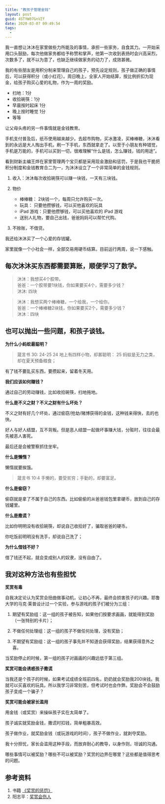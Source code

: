 ```yaml
---
title: "教孩子管理金钱"
layout: post
guid: 4STYW07GnVZf
date: 2020-03-07 09:49:54
tags:
  -
---
```


我一直想让沐沐在家里做些力所能及的事情，承担一些家务，自食其力。一开始采用口头鼓励，每次他做家务都给予称赞和掌声，他第一次收到表扬时会兴高采烈，次数多了，就不以为意了，也缺乏继续做家务的动力了，成效甚微。

我的有些朋友是用积分制来管理自己的孩子，预先设定规则，孩子做正确的事情后，可以获得积分（或小红花）。周日晚上，全家人开始结算，按比例折扣为现金，给孩子购买心爱的礼物，作为一周的奖励。

- 扫地：1分
- 收拾碗筷：1分
- 早晨按时起床 1分
- 晚上按时睡觉 1分
- 等等

让父母头疼的另一件事情就是金钱教育。

手机支付普及后，纸币使用越来越少。去超市购物，买冰激凌，买棒棒糖，沐沐看到的永远是大人掏出手机，刷一下手机，东西就拿走了。以至于小朋友有种错觉，手机是万能的，手机可以买到一切，很难理解“什么是钱，怎么赚钱，钱的用途”。

看到财新主编王烨在家里管理两个宝贝都是采用现金激励和惩罚，于是我也干脆把积分制度和金钱教育合二为一，为沐沐设立了一个非常简单的金钱规则。

1. 收入：沐沐每次收拾碗筷可以赚一块钱，一天有三块钱。

2. 物价
	- 棒棒糖： 2块钱一个，每周只允许购买一次。
	- 玩具： 只要他攒够钱，可以买他喜欢的玩具
	- iPad 游戏：只要他攒够钱，可以买他喜欢的 iPad 游戏
	- 送别人礼物，要自己出钱，爸爸妈妈可以帮忙代购。

3. 不赊账，不借贷。

我还给沐沐买了一个心爱的存钱罐。

家里就像一个小社会一样，全部交易用硬币结算。目前运行两周，说一下感触。


## 每次沐沐买东西都需要算账，顺便学习了数学。

> 沐沐：我想买4个胶带。  
> 爸爸：一个胶带要1块钱，你如果要买4个，需要多少钱？  
> 沐沐: 四块  

> 沐沐：我想买两个棒棒糖，一个给我，一个给你。  
> 爸爸：一个棒棒糖2块钱，你如果要买2个，需要多少钱？  
> 沐沐：四块


## 也可以抛出一些问题，和孩子谈钱。

**为什么小蚂蚁最聪明？**

> 箴言书 30: 24-25
> 24 地上有四样小物，却甚聪明： 
> 25 蚂蚁是无力之类，却在夏天预备粮食； 

有了钱不要乱买东西，要攒起来，留着冬天用。

**我们应该如何赚钱？**

通过自己的劳动赚钱，比如收拾碗筷，扫地拖地。

**什么是不义之财？不义之财有什么坏处？**

不义之财有好几个坏处，通过偷窃/抢劫/赌博获得的金钱，这种钱来得快，去的也快。

好人与好人结盟，互不背叛。但是恶人结盟一起做坏事赚大钱，分赃时，往往会最先被恶人害死。

最后还是会被警察抓住坐牢。

**什么是懒惰？**

懒惰就要挨饿。

> 箴言书 10:4 手懒的，要受贫穷；手勤的，却要富足。   

**什么是偷窃？**

偷窃就是拿了不属于自己的东西。比如偷偷的从爸爸钱包里拿硬币，放到自己的存钱罐里。

**什么是撒谎？**

比如你明明没有收拾碗筷，却说自己收拾好了，骗取爸爸的硬币。

你吃饭前明明没有洗手，却说自己洗了；

**为什么借钱不好？**

借了钱还不起，就会变成别人的奴隶，没有自由了。


## 我对这种方法也有些担忧

**奖赏有毒**

自我决定论认为奖赏会扭曲做事动机，让初心不再，最终会损害孩子的兴趣。耶鲁大学的马克·莱普设计过一个实验，参与游戏的孩子们被分为三组：
 
1. 期望有奖励组：这一组的孩子被告知，如果他们按要求画画，就能得到奖励（一张特别的卡片）；
 
2. 不做任何处理组：这一组的孩子不做任何处理，没有奖励；
 
3. 不期望有奖励组：这一组的孩子事先并不知道会获得奖励，结果获得意外之喜。

当奖励停止的时候，第一组的孩子对画画的兴趣远低于第三组。

**奖赏可能会诱惑孩子撒谎**

当我还是个孩子的时候，如果考试成绩全班前四名，奶奶就会奖励我200块钱。我就可以买喜欢的玩具。所以我学习非常刻苦，但考试时也会作弊。奖励会不会鼓励孩子变成一个骗子？

**奖赏可能会被家长滥用**

用金钱（或奖赏）来操纵孩子实在太简单了。

孩子诚实就奖励金钱，撒谎时扣钱，简单粗暴高效。

孩子做作业，就奖励金钱（或玩游戏的时间），孩子不做作业，就剥夺奖励。

我十分担忧，家长会滥用这种手段，而放弃耐心的教导，以身作则，坦诚的沟通。

哪些事情可以被奖励？哪些不可以被奖励？奖赏的边界在哪里？这些都是值得思考的问题。


## 参考资料

1. 书籍 [《奖赏的惩罚》](https://book.douban.com/subject/1921568//)
2. 阳志平：[奖赏会伤人](http://openmindclub.blog.caixin.com/archives/212158)








